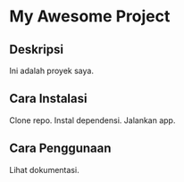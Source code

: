 # My Awesome Project 

## Deskripsi  
Ini adalah proyek saya.

## Cara Instalasi  
Clone repo. Instal dependensi. Jalankan app. 

## Cara Penggunaan
Lihat dokumentasi. 
